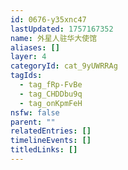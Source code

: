 ```yaml
---
id: 0676-y35xnc47
lastUpdated: 1757167352
name: 外星人驻华大使馆
aliases: []
layer: 4
categoryId: cat_9yUWRRAg
tagIds:
  - tag_fRp-FvBe
  - tag_CHDDbu9q
  - tag_onKpmFeH
nsfw: false
parent: ""
relatedEntries: []
timelineEvents: []
titledLinks: []
---
```


